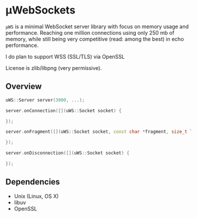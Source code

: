 # µWebSockets
`µWS` is a minimal WebSocket server library with focus on memory usage and performance. Reaching one million connections using only 250 mb of memory, while still being very competitive (read: among the best) in echo performance.

I do plan to support WSS (SSL/TLS) via OpenSSL

License is zlib/libpng (very permissive).

## Overview
```c++
uWS::Server server(3000, ...);

server.onConnection([](uWS::Socket socket) {

});

server.onFragment([](uWS::Socket socket, const char *fragment, size_t length, size_t remainingBytes) {

});

server.onDisconnection([](uWS::Socket socket) {

});
```

## Dependencies
* Unix (Linux, OS X)
* libuv
* OpenSSL
